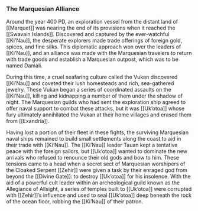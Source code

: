 ### The Marquesian Alliance

Around the year 400 PD, an exploration vessel from the distant land of [[Marquet]] was nearing the end of its provisions when it reached the [[Swavain Islands]]. Discovered and captured by the ever-watchful [[Ki’Nau]], the desperate explorers made trade offerings of foreign gold, spices, and fine silks. This diplomatic approach won over the leaders of [[Ki’Nau]], and an alliance was made with the Marquesian travelers to return with trade goods and establish a Marquesian outpost, which was to be named Damali.

During this time, a cruel seafaring culture called the Vukan discovered [[Ki’Nau]] and coveted their lush homesteads and rich, sea-gathered jewelry. These Vukan began a series of coordinated assaults on the [[Ki’Nau]], killing and kidnapping a number of them under the shadow of night. The Marquesian guilds who had sent the exploration ship agreed to offer naval support to combat these attacks, but it was [[Uk’otoa]] whose fury ultimately annihilated the Vukan at their home villages and erased them from [[Exandria]].

Having lost a portion of their fleet in these fights, the surviving Marquesian naval ships remained to build small settlements along the coast to aid in their trade with [[Ki’Nau]]. The [[Ki’Nau]] leader Tauan kept a tentative peace with the foreign sailors, but [[Uk’otoa]] wanted to dominate the new arrivals who refused to renounce their old gods and bow to him. These tensions came to a head when a secret sect of Marquesian worshipers of the Cloaked Serpent [[Zehir]] were given a task by their enraged god from beyond the [[Divine Gate]]: to destroy [[Uk’otoa]] for his insolence. With the aid of a powerful cult leader within an archeological guild known as the Allegiance of Allsight, a series of temples built to [[Uk’otoa]] were corrupted with [[Zehir]]’s influence and used to seal [[Uk’otoa]] deep beneath the rock of the ocean floor, robbing the [[Ki’Nau]] of their patron.